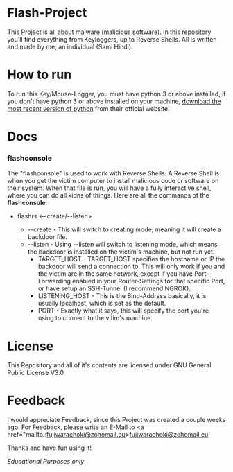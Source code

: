 # Flash-Project
This Project is all about malware (malicious software). In this repository you'll find everything from Keyloggers, up to Reverse Shells.
All is written and made by me, an individual (Sami Hindi).

# How to run
To run this Key/Mouse-Logger, you must have python 3 or above installed, if you don't have python 3 or above installed on your machine,
<a href="https://www.python.org/downloads/">download the most recent version of python</a> from their official website.

# Docs
<h3><b>flashconsole</b></h3>
The "flashconsole" is used to work with Reverse Shells.
A Reverse Shell is when you get the victim computer to install malicious code or software on their system. When that file is run, you will have a fully interactive shell, where you can do all kidns of things.
Here are all the commands of the <b>flashconsole</b>:
<ul>
  <li>flashrs <--create/--listen> <TARGET_HOST> <LISTENING_HOST> <PORT></li>
    <ul>
      <li>--create  -  This will switch to creating mode, meaning it will create a backdoor file.</li>
      <li>--listen  -  Using --listen will switch to listening mode, which means the backdoor is installed on the victim's machine, but not run yet.
        <ul>
          <li>TARGET_HOST  -  TARGET_HOST specifies the hostname or IP the backdoor will send a connection to. This will only work if you and the victim are in the same network, except if you have Port-Forwarding enabled in your Router-Settings for that specific Port, or have setup an SSH-Tunnel (I recommend NGROK).</li>
          <li>LISTENING_HOST  -  This is the Bind-Address basically, it is usually localhost, which is set as the default.</li>
          <li>PORT  -  Exactly what it says, this will specify the port you're using to connect to the vitim's machine.
        </ul>
    </ul>
</ul>

# License
This Repository and all of it's contents are licensed under GNU General Public License V3.0

# Feedback
I would appreciate Feedback, since this Project was created a couple weeks ago. For Feedback, please write an E-Mail to <a href="mailto::fujiwarachoki@zohomail.eu>fujiwarachoki@zohomail.eu</a>

Thanks and have fun using it!

<i>Educational Purposes only</i>

